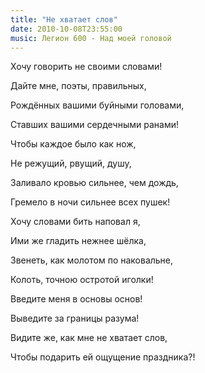 ```yaml
---
title: "Не хватает слов"
date: 2010-10-08T23:55:00
music: Легион 600 - Над моей головой
---
```


Хочу говорить не своими словами!

Дайте мне, поэты, правильных,

Рождённых вашими буйными головами,

Ставших вашими сердечными ранами!



Чтобы каждое было как нож,

Не режущий, рвущий, душу,

Заливало кровью сильнее, чем дождь,

Гремело в ночи сильнее всех пушек!



Хочу словами бить наповал я,

Ими же гладить нежнее шёлка,

Звенеть, как молотом по наковальне,

Колоть, точною остротой иголки!



Введите меня в основы основ!

Выведите за границы разума!

Видите же, как мне не хватает слов,

Чтобы подарить ей ощущение праздника?!

